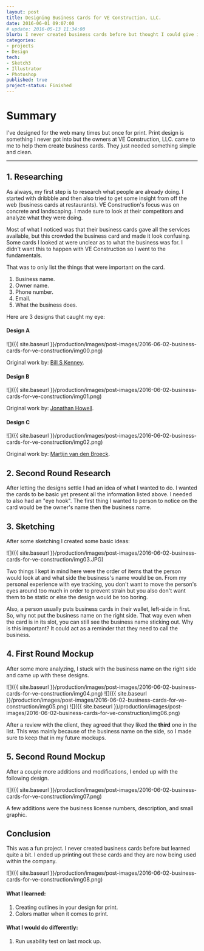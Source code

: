 ```yaml
---
layout: post
title: Designing Business Cards for VE Construction, LLC.
date: 2016-06-01 09:07:00
# update: 2016-05-13 11:34:00
blurb: I never created business cards before but thought I could give it a shot.
categories:
- projects
- Design
tech:
- Sketch3
- Illustrator
- Photoshop
published: true
project-status: Finished
---
```


# Summary

I've designed for the web many times but once for print. Print design is something I never got into but the owners at VE Construction, LLC. came to me to help them create business cards. They just needed something simple and clean.

<hr />

## 1. Researching

As always, my first step is to research what people are already doing. I started with dribbble and then also tried to get some insight from off the web (business cards at restaurants). VE Construction's focus was on concrete and landscaping. I made sure to look at their competitors and analyze what they were doing.

Most of what I noticed was that their business cards gave all the services available, but this crowded the business card and made it look confusing. Some cards I looked at were unclear as to what the business was for. I didn't want this to happen with VE Construction so I went to the fundamentals.

That was to only list the things that were important on the card.

1. Business name.
2. Owner name.
3. Phone number.
4. Email.
5. What the business does.

Here are 3 designs that caught my eye:

#### Design A

![]({{ site.baseurl }}/production/images/post-images/2016-06-02-business-cards-for-ve-construction/img00.png)

Original work by: [Bill S Kenney](https://dribbble.com/shots/889063-Ted-Todd-Business-Cards).

#### Design B

![]({{ site.baseurl }}/production/images/post-images/2016-06-02-business-cards-for-ve-construction/img01.png)

Original work by: [Jonathan Howell](https://dribbble.com/shots/1406119-Blackboard-Business-Cards).

#### Design C

![]({{ site.baseurl }}/production/images/post-images/2016-06-02-business-cards-for-ve-construction/img02.png)

Original work by: [Martijn van den Broeck](https://dribbble.com/shots/1680910-Minimal-Business-Cards-Mockup).

## 2. Second Round Research

After letting the designs settle I had an idea of what I wanted to do. I wanted the cards to be basic yet present all the information listed above. I needed to also had an "eye hook". The first thing I wanted to person to notice on the card would be the owner's name then the business name.

## 3. Sketching

After some sketching I created some basic ideas:

![]({{ site.baseurl }}/production/images/post-images/2016-06-02-business-cards-for-ve-construction/img03.JPG)

Two things I kept in mind here were the order of items that the person would look at and what side the business's name would be on. From my personal experience with eye tracking, you don't want to move the person's eyes around too much in order to prevent strain but you also don't want them to be static or else the design would be too boring.

Also, a person usually puts business cards in their wallet, left-side in first. So, why not put the business name on the right side. That way even when the card is in its slot, you can still see the business name sticking out. Why is this important? It could act as a reminder that they need to call the business.

## 4. First Round Mockup

After some more analyzing, I stuck with the business name on the right side and came up with these designs.

![]({{ site.baseurl }}/production/images/post-images/2016-06-02-business-cards-for-ve-construction/img04.png)
![]({{ site.baseurl }}/production/images/post-images/2016-06-02-business-cards-for-ve-construction/img05.png)
![]({{ site.baseurl }}/production/images/post-images/2016-06-02-business-cards-for-ve-construction/img06.png)

After a review with the client, they agreed that they liked the **third** one in the list. This was mainly because of the business name on the side, so I made sure to keep that in my future mockups.

## 5. Second Round Mockup

After a couple more additions and modifications, I ended up with the following design.

![]({{ site.baseurl }}/production/images/post-images/2016-06-02-business-cards-for-ve-construction/img07.png)

A few additions were the business license numbers, description, and small graphic.

## Conclusion

This was a fun project. I never created business cards before but learned quite a bit. I ended up printing out these cards and they are now being used within the company.

![]({{ site.baseurl }}/production/images/post-images/2016-06-02-business-cards-for-ve-construction/img08.png)

#### What I learned:

1. Creating outlines in your design for print.
2. Colors matter when it comes to print.

#### What I would do differently:

1. Run usability test on last mock up.

